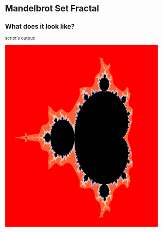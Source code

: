 # Mandelbrot Set Fractal

## What does it look like?
script's output:
<p align="center">
  <img src="./images/result.png" alt="result"
       width="800" height="600">
</p>
